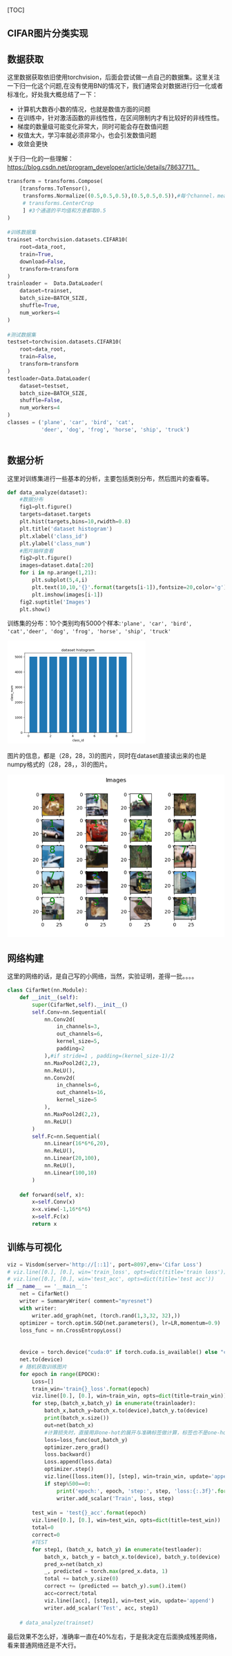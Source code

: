 [TOC]

## CIFAR图片分类实现

## 数据获取

这里数据获取依旧使用torchvision，后面会尝试做一点自己的数据集。这里关注一下归一化这个问题,在没有使用BN的情况下，我们通常会对数据进行归一化或者标准化，好处我大概总结了一下：

- 计算机大数吞小数的情况，也就是数值方面的问题
- 在训练中，针对激活函数的非线性性，在区间限制内才有比较好的非线性性。
- 梯度的数量级可能变化非常大，同时可能会存在数值问题
- 权值太大，学习率就必须非常小，也会引发数值问题
- 收敛会更快

关于归一化的一些理解：https://blog.csdn.net/program_developer/article/details/78637711。

```python
transform = transforms.Compose(
    [transforms.ToTensor(),
     transforms.Normalize((0.5,0.5,0.5),(0.5,0.5,0.5)),#每个channel，mean，std=0.5
     # transforms.CenterCrop
     ] #3个通道的平均值和方差都取0.5
)

#训练数据集
trainset =torchvision.datasets.CIFAR10(
    root=data_root,
    train=True,
    download=False,
    transform=transform
)
trainloader =  Data.DataLoader(
    dataset=trainset,
    batch_size=BATCH_SIZE,
    shuffle=True,
    num_workers=4
)

#测试数据集
testset=torchvision.datasets.CIFAR10(
    root=data_root,
    train=False,
    transform=transform
)
testloader=Data.DataLoader(
    dataset=testset,
    batch_size=BATCH_SIZE,
    shuffle=False,
    num_workers=4
)
classes = ('plane', 'car', 'bird', 'cat',
           'deer', 'dog', 'frog', 'horse', 'ship', 'truck')
           
```

## 数据分析

这里对训练集进行一些基本的分析，主要包括类别分布，然后图片的查看等。

```Python
def data_analyze(dataset):
    #数据分布
    fig1=plt.figure()
    targets=dataset.targets
    plt.hist(targets,bins=10,rwidth=0.8)
    plt.title('dataset histogram')
    plt.xlabel('class_id')
    plt.ylabel('class_num')
    #图片抽样查看
    fig2=plt.figure()
    images=dataset.data[:20]
    for i in np.arange(1,21):
        plt.subplot(5,4,i)
        plt.text(10,10,'{}'.format(targets[i-1]),fontsize=20,color='g')
        plt.imshow(images[i-1])
    fig2.suptitle('Images')
    plt.show()
```

训练集的分布：10个类别均有5000个样本:`'plane', 'car', 'bird', 'cat','deer', 'dog', 'frog', 'horse', 'ship', 'truck'`

<img src="https://raw.githubusercontent.com/UESTC-Liuxin/pytorch/master/md_img/Exp12_1.png" style="zoom:50%;" />

图片的信息，都是（28，28，3)的图片，同时在dataset直接读出来的也是numpy格式的（28，28，，3)的图片。

![](https://raw.githubusercontent.com/UESTC-Liuxin/pytorch/master/md_img/Exp12_2.png)

## 网络构建

这里的网络的话，是自己写的小网络，当然，实验证明，差得一批。。。。

```python
class CifarNet(nn.Module):
    def __init__(self):
        super(CifarNet,self).__init__()
        self.Conv=nn.Sequential(
            nn.Conv2d(
                in_channels=3,
                out_channels=6,
                kernel_size=5,
                padding=2
            ),#if stride=1 , padding=(kernel_size-1)/2
            nn.MaxPool2d(2,2),
            nn.ReLU(),
            nn.Conv2d(
                in_channels=6,
                out_channels=16,
                kernel_size=5
            ),
            nn.MaxPool2d(2,2),
            nn.ReLU()
        )
        self.Fc=nn.Sequential(
            nn.Linear(16*6*6,20),
            nn.ReLU(),
            nn.Linear(20,100),
            nn.ReLU(),
            nn.Linear(100,10)
        )

    def forward(self, x):
        x=self.Conv(x)
        x=x.view(-1,16*6*6)
        x=self.Fc(x)
        return x
```

## 训练与可视化

```python
viz = Visdom(server='http://[::1]', port=8097,env='Cifar Loss')
# viz.line([0.], [0.], win='train_loss', opts=dict(title='train loss'))
# viz.line([0.], [0.], win='test_acc', opts=dict(title='test acc'))
if __name__ == '__main__':
    net = CifarNet()
    writer = SummaryWriter( comment="myresnet")
    with writer:
        writer.add_graph(net, (torch.rand(1,3,32, 32),))
    optimizer = torch.optim.SGD(net.parameters(), lr=LR,momentum=0.9)
    loss_func = nn.CrossEntropyLoss()


    device = torch.device("cuda:0" if torch.cuda.is_available() else "cpu")
    net.to(device)
    # 随机获取训练图片
    for epoch in range(EPOCH):
        Loss=[]
        train_win='train{}_loss'.format(epoch)
        viz.line([0.], [0.], win=train_win, opts=dict(title=train_win))
        for step,(batch_x,batch_y) in enumerate(trainloader):
            batch_x,batch_y=batch_x.to(device),batch_y.to(device)
            print(batch_x.size())
            out=net(batch_x)
            #计算损失时，直接用非one-hot的展开与准确标签做计算，标签也不是one-hot的，就直接是一个数
            loss=loss_func(out,batch_y)
            optimizer.zero_grad()
            loss.backward()
            Loss.append(loss.data)
            optimizer.step()
            viz.line([loss.item()], [step], win=train_win, update='append')
            if step%500==0:
                print('epoch:', epoch, 'step:', step, 'loss:{:.3f}'.format(loss.data))
                writer.add_scalar('Train', loss, step)

        test_win = 'test{}_acc'.format(epoch)
        viz.line([0.], [0.], win=test_win, opts=dict(title=test_win))
        total=0
        correct=0
        #TEST
        for step1, (batch_x, batch_y) in enumerate(testloader):
            batch_x, batch_y = batch_x.to(device), batch_y.to(device)
            pred_x=net(batch_x)
            _, predicted = torch.max(pred_x.data, 1)
            total += batch_y.size(0)
            correct += (predicted == batch_y).sum().item()
            acc=correct/total
            viz.line([acc], [step1], win=test_win, update='append')
            writer.add_scalar('Test', acc, step1)

    # data_analyze(trainset)
```

最后效果不怎么好，准确率一直在40%左右，于是我决定在后面换成残差网络，看来普通网络还是不大行。